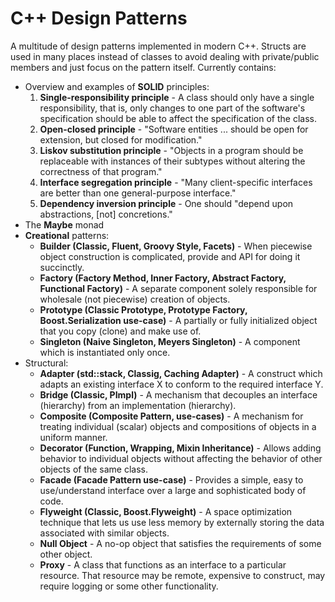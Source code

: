 # C++ Design Patterns

A multitude of design patterns implemented in modern C++. Structs are used in many places instead of classes to avoid
dealing with private/public members and just focus on the pattern itself.
Currently contains:
 - Overview and examples of **SOLID** principles:
 	1. **Single-responsibility principle** - A class should only have a single responsibility, that is, only changes to one part of the software's specification should be able to affect the specification of the class.
	2. **Open-closed principle** - "Software entities ... should be open for extension, but closed for modification."
	3. **Liskov substitution principle** - "Objects in a program should be replaceable with instances of their subtypes without altering the correctness of that program." 
	4. **Interface segregation principle** - "Many client-specific interfaces are better than one general-purpose interface."
	5. **Dependency inversion principle** - One should "depend upon abstractions, [not] concretions." 
 - The **Maybe** monad
 - **Creational** patterns:
 	- **Builder (Classic, Fluent, Groovy Style, Facets)** - When piecewise object construction is complicated, provide and API for doing it succinctly.
	- **Factory (Factory Method, Inner Factory, Abstract Factory, Functional Factory)** - A separate component solely responsible for wholesale (not piecewise) creation of objects.
	- **Prototype (Classic Prototype, Prototype Factory, Boost.Serialization use-case)** - A partially or fully initialized object that you copy (clone) and make use of.
	- **Singleton (Naive Singleton, Meyers Singleton)** - A component which is instantiated only once.
 - Structural:
	- **Adapter (std::stack, Classig, Caching Adapter)** - A construct which adapts an existing interface X to conform to the required interface Y.
	- **Bridge (Classic, PImpl)** - A mechanism that decouples an interface (hierarchy) from an implementation (hierarchy).
	- **Composite (Composite Pattern, use-cases)** - A mechanism for treating individual (scalar) objects and compositions of objects in a uniform manner.
	- **Decorator (Function, Wrapping, Mixin Inheritance)** - Allows adding behavior to individual objects without affecting the behavior of other objects of the same class.
	- **Facade (Facade Pattern use-case)** - Provides a simple, easy to use/understand interface over a large and sophisticated body of code.
	- **Flyweight (Classic, Boost.Flyweight)** - A space optimization technique that lets us use less memory by externally storing the data associated with similar objects.
	- **Null Object** - A no-op object that satisfies the requirements of some other object.
	- **Proxy** - A class that functions as an interface to a particular resource. That resource may be remote, expensive to construct, may require logging or some other functionality.

